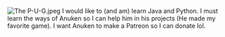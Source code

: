 <img src="https://github.com/CallMeSirEntertainmentYT/CallMeSirEntertainmentYT/blob/main/The%20P-U-G.jpeg?raw=true" alt="The P-U-G.jpeg"/>
I would like to (and am) learn Java and Python.
I must learn the ways of Anuken so I can help him in his projects (He made my favorite game).
I want Anuken to make a Patreon so I can donate lol.
